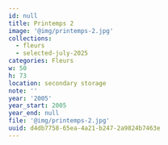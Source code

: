 ```yaml
---
id: null
title: Printemps 2
image: '@img/printemps-2.jpg'
collections:
  - fleurs
  - selected-july-2025
categories: Fleurs
w: 50
h: 73
location: secondary storage
note: ''
year: '2005'
year_start: 2005
year_end: null
file: '@img/printemps-2.jpg'
uuid: d4db7758-65ea-4a21-b247-2a9824b7463e
---
```


